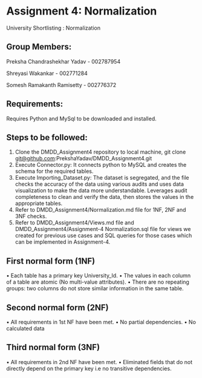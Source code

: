# Assignment 4: Normalization

  University Shortlisting : Normalization

## Group Members:

  Preksha Chandrashekhar Yadav - 002787954

  Shreyasi Wakankar - 002771284

  Somesh Ramakanth Ramisetty - 002776372

## Requirements:

  Requires Python and MySql to be downloaded and installed.

## Steps to be followed:

1.	Clone the DMDD_Assignment4 repository to local machine,
    git clone git@github.com:PrekshaYadav/DMDD_Assignment4.git
2.	Execute Connector.py: It connects python to MySQL and creates the schema for the required tables.
3.	Execute Importing_Dataset.py: The dataset is segregated, and the file checks the accuracy of the data using various audits and uses data visualization to make the       data more understandable. Leverages audit completeness to clean and verify the data, then stores the values in the appropriate tables.
4.	Refer to DMDD_Assignment4/Normalization.md file for 1NF, 2NF and 3NF checks.
5.	Refer to DMDD_Assignment4/Views.md file and DMDD_Assignment4/Assignment-4 Normalization.sql file for views we created for previous use cases and SQL queries for         those cases which can be implemented in Assignment-4.

## First normal form (1NF)
•	Each table has a primary key University_Id.
•	The values in each column of a table are atomic (No multi-value attributes).
•	There are no repeating groups: two columns do not store similar information in the same table.
## Second normal form (2NF)
•	All requirements in 1st NF have been met.
•	No partial dependencies.
•	No calculated data
## Third normal form (3NF)
•	All requirements in 2nd NF have been met.
•	Eliminated fields that do not directly depend on the primary key i.e no transitive dependencies.


